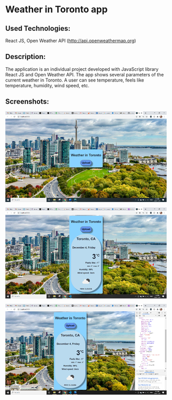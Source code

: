 # Weather in Toronto app

## Used Technologies:
React JS, Open Weather API (http://api.openweathermap.org)

## Description:
The application is an individual project developed with JavaScript library React JS and Open Weather API. The app shows several parameters of the current weather in Toronto. A user can see temperature, feels like temperature, humidity, wind speed, etc.

## Screenshots:
![weather_screenshot1](https://github.com/evgeniya-zhukova/Weather_in_Toronto_app/blob/main/screenshots/Screenshot1.png)

![weather_screenshot2](https://github.com/evgeniya-zhukova/Weather_in_Toronto_app/blob/main/screenshots/Screenshot2.png)

![weather_screenshot3](https://github.com/evgeniya-zhukova/Weather_in_Toronto_app/blob/main/screenshots/Screenshot3.png)
